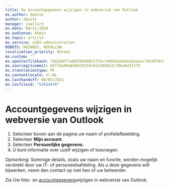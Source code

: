 ```yaml
---
title: Uw accountgegevens wijzigen in webversie van Outlook
ms.author: daeite
author: daeite
manager: joallard
ms.date: 04/21/2020
ms.audience: Admin
ms.topic: article
ms.service: o365-administration
ROBOTS: NOINDEX, NOFOLLOW
localization_priority: Normal
ms.custom: ''
ms.openlocfilehash: 7e65d8ff1d86f0500821f35c74404a5dabee5eea2c7819978c6742355ba13000
ms.sourcegitcommit: b5f7da89a650d2915dc652449623c78be6247175
ms.translationtype: MT
ms.contentlocale: nl-NL
ms.lasthandoff: 08/05/2021
ms.locfileid: "53924476"
---
```

# <a name="change-account-information-in-outlook-on-the-web"></a>Accountgegevens wijzigen in webversie van Outlook

1. Selecteer boven aan de pagina uw naam of profielafbeelding.
1. Selecteer **Mijn account**.
1. Selecteer **Persoonlijke gegevens.**
1. U kunt informatie over uzelf wijzigen of toevoegen.

*Opmerking:* Sommige details, zoals uw naam en functie, worden mogelijk verstrekt door uw IT- of personeelsafdeling. Als u deze gegevens wilt bijwerken, neem dan contact op met hen of uw beheerder.

Zie Uw foto- en [accountgegevens](https://support.office.com/article/b2dbb289-851d-4bed-93c3-3e136f5659ec)wijzigen in webversie van Outlook.